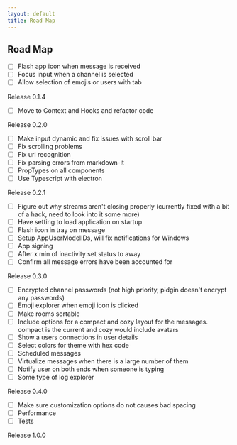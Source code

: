 ```yaml
---
layout: default
title: Road Map
---
```


## Road Map

- [ ] Flash app icon when message is received
- [ ] Focus input when a channel is selected
- [ ] Allow selection of emojis or users with tab

Release 0.1.4

- [ ] Move to Context and Hooks and refactor code

Release 0.2.0

- [ ] Make input dynamic and fix issues with scroll bar
- [ ] Fix scrolling problems
- [ ] Fix url recognition
- [ ] Fix parsing errors from markdown-it
- [ ] PropTypes on all components
- [ ] Use Typescript with electron

Release 0.2.1

- [ ] Figure out why streams aren't closing properly (currently fixed with a bit of a hack, need to look into it some more)
- [ ] Have setting to load application on startup
- [ ] Flash icon in tray on message
- [ ] Setup AppUserModelIDs, will fix notifications for Windows
- [ ] App signing
- [ ] After x min of inactivity set status to away
- [ ] Confirm all message errors have been accounted for

Release 0.3.0

- [ ] Encrypted channel passwords (not high priority, pidgin doesn't encrypt any passwords)
- [ ] Emoji explorer when emoji icon is clicked
- [ ] Make rooms sortable
- [ ] Include options for a compact and cozy layout for the messages. compact is the current and cozy would include avatars
- [ ] Show a users connections in user details
- [ ] Select colors for theme with hex code
- [ ] Scheduled messages
- [ ] Virtualize messages when there is a large number of them
- [ ] Notify user on both ends when someone is typing
- [ ] Some type of log explorer

Release 0.4.0

- [ ] Make sure customization options do not causes bad spacing
- [ ] Performance
- [ ] Tests

Release 1.0.0
